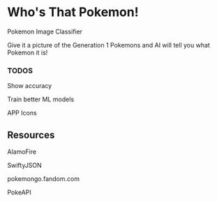 # Who's That Pokemon!
Pokemon Image Classifier

Give it a picture of the Generation 1 Pokemons and AI will tell you what Pokemon it is!


### TODOS
Show accuracy

Train better ML models

APP Icons

## Resources
AlamoFire

SwiftyJSON

pokemongo.fandom.com

PokeAPI
